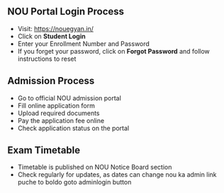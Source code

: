 ## NOU Portal Login Process
- Visit: https://nouegyan.in/
- Click on **Student Login**
- Enter your Enrollment Number and Password
- If you forget your password, click on **Forgot Password** and follow instructions to reset

## Admission Process
- Go to official NOU admission portal
- Fill online application form
- Upload required documents
- Pay the application fee online
- Check application status on the portal

## Exam Timetable
- Timetable is published on NOU Notice Board section
- Check regularly for updates, as dates can change
nou ka admin link puche to boldo goto adminlogin button